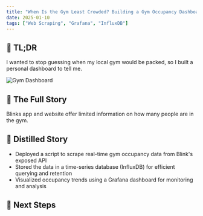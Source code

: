 ```yaml
---
title: "When Is the Gym Least Crowded? Building a Gym Occupancy Dashboard"
date: 2025-01-10
tags: ["Web Scraping", "Grafana", "InfluxDB"]
---
```



## 📌 TL;DR 

I wanted to stop guessing when my local gym would be packed, so I built a personal dashboard to tell me.

![Gym Dashboard](/images/projects/Blink-Monitor-Example.png)

## 💾 The Full Story

Blinks app and website offer limited information on how many people are in the gym.
 
## 🥃 Distilled Story

- Deployed a script to scrape real-time gym occupancy data from Blink's exposed API
- Stored the data in a time-series database (InfluxDB) for efficient querying and retention
- Visualized occupancy trends using a Grafana dashboard for monitoring and analysis

## 🚀 Next Steps 